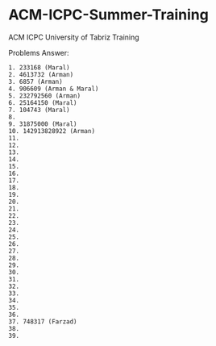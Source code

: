 # ACM-ICPC-Summer-Training
ACM ICPC University of Tabriz Training

Problems Answer:
    
    1. 233168 (Maral)
    2. 4613732 (Arman)
    3. 6857 (Arman)
    4. 906609 (Arman & Maral)
    5. 232792560 (Arman)
    6. 25164150 (Maral)
    7. 104743 (Maral)
    8.
    9. 31875000 (Maral)
    10. 142913828922 (Arman)
    11.
    12.
    13.
    14.
    15.
    16.
    17.
    18.
    19.
    20.
    21.
    22.
    23.
    24.
    25.
    26.
    27.
    28.
    29.
    30.
    31.
    32.
    33.
    34.
    35.
    36.
    37. 748317 (Farzad)
    38.
    39.
